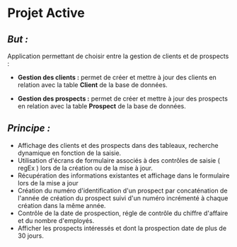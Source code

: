 Projet Active
========================

## _But :_

Application permettant de choisir entre la gestion de clients et de prospects :

* **Gestion des clients :**  permet de créer et mettre à jour des clients en relation avec la table **Client** de la base de données. 

* **Gestion des prospects :**  permet de créer et mettre à jour des prospects en relation avec la table **Prospect** de la base de données.

## _Principe :_

* Affichage des clients et des prospects dans des tableaux, recherche dynamique en fonction de la saisie.
* Utilisation d'écrans de formulaire associés à des contrôles de saisie ( regEx ) lors de la création ou de la mise à jour.
* Récupération des informations existantes et affichage dans le formulaire lors de la mise a jour  
* Création du numéro d'identification d'un prospect par concaténation de l'année de création du prospect suivi d'un numéro incrémenté à chaque création dans la même année.
* Contrôle de la date de prospection, régle de contrôle du chiffre d'affaire et du nombre d'employés.
* Afficher les prospects intéressés et dont la prospection date de plus de 30 jours.

